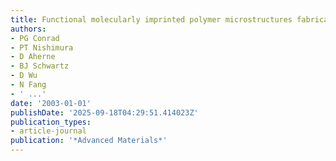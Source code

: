 ```yaml
---
title: Functional molecularly imprinted polymer microstructures fabricated using microstereolithography
authors:
- PG Conrad
- PT Nishimura
- D Aherne
- BJ Schwartz
- D Wu
- N Fang
- ' ...'
date: '2003-01-01'
publishDate: '2025-09-18T04:29:51.414023Z'
publication_types:
- article-journal
publication: '*Advanced Materials*'
---
```

